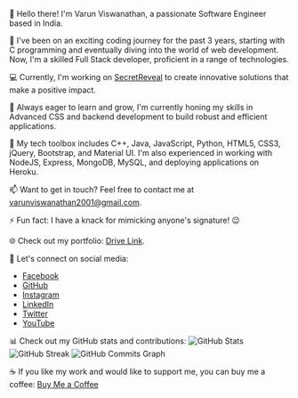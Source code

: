 👋 Hello there! I'm Varun Viswanathan, a passionate Software Engineer based in India.

🚀 I've been on an exciting coding journey for the past 3 years, starting with C programming and eventually diving into the world of web development. Now, I'm a skilled Full Stack developer, proficient in a range of technologies.

💻 Currently, I'm working on [SecretReveal](http://github.com/varun2001-vit/SecretReveal) to create innovative solutions that make a positive impact.

🌱 Always eager to learn and grow, I'm currently honing my skills in Advanced CSS and backend development to build robust and efficient applications.

🔧 My tech toolbox includes C++, Java, JavaScript, Python, HTML5, CSS3, jQuery, Bootstrap, and Material UI. I'm also experienced in working with NodeJS, Express, MongoDB, MySQL, and deploying applications on Heroku.

📫 Want to get in touch? Feel free to contact me at [varunviswanathan2001@gmail.com](mailto:varunviswanathan2001@gmail.com).

⚡ Fun fact: I have a knack for mimicking anyone's signature! 😉

🌐 Check out my portfolio: [Drive Link](http://drive.google.com/drive/folders/1oDqKzwd1ZnrvJgKhw_DHVSLSivD93x37?usp=sharing).

🔗 Let's connect on social media:
   - [Facebook](https://www.facebook.com/varun.viswanathan.71)
   - [GitHub](https://www.github.com/varun2001-vit)
   - [Instagram](http://www.instagram.com/viswanathanvarun)
   - [LinkedIn](https://www.linkedin.com/in/varun-viswanathan-1706311b9/)
   - [Twitter](https://www.twitter.com/VarunViswanath5)
   - [YouTube](https://www.youtube.com/c/pasttime)

📊 Check out my GitHub stats and contributions:
   ![GitHub Stats](https://github-readme-stats.vercel.app/api?username=varun2001-vit&show_icons=true&hide=&count_private=true&title_color=0891b2&text_color=ffffff&icon_color=0891b2&bg_color=1c1917&hide_border=true&show_icons=true)
   ![GitHub Streak](https://github-readme-streak-stats.herokuapp.com/?user=varun2001-vit&stroke=ffffff&background=1c1917&ring=0891b2&fire=0891b2&currStreakNum=ffffff&currStreakLabel=0891b2&sideNums=ffffff&sideLabels=ffffff&dates=ffffff&hide_border=true)
   ![GitHub Commits Graph](https://activity-graph.herokuapp.com/graph?username=varun2001-vit&bg_color=1c1917&color=ffffff&line=0891b2&point=ffffff&area_color=1c1917&area=true&hide_border=true&custom_title=GitHub%20Commits%20Graph)

☕ If you like my work and would like to support me, you can buy me a coffee: [Buy Me a Coffee](https://www.buymeacoffee.com/varunviswan2001)
